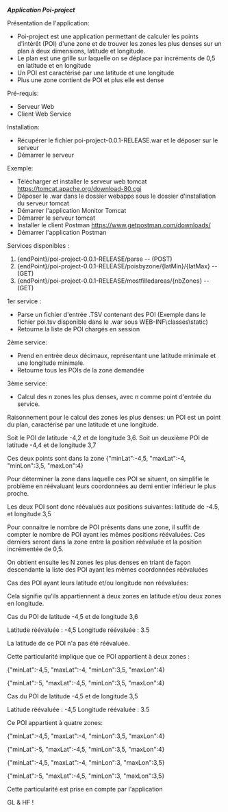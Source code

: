 *****Application Poi-project*****

Présentation de l'application:
- Poi-project est une application permettant de calculer les points d'intérêt (POI) d'une zone et de trouver les
zones les plus denses sur un plan à deux dimensions, latitude et longitude.
- Le plan est une grille sur laquelle on se déplace par incréments de 0,5 en latitude et en longitude
- Un POI est caractérisé par une latitude et une longitude
- Plus une zone contient de POI et plus elle est dense


Pré-requis:
- Serveur Web
- Client Web Service

Installation:
- Récupérer le fichier poi-project-0.0.1-RELEASE.war et le déposer sur le serveur
- Démarrer le serveur

Exemple:
- Télécharger et installer le serveur web tomcat https://tomcat.apache.org/download-80.cgi
- Déposer le .war dans le dossier webapps sous le dossier d'installation du serveur tomcat
- Démarrer l'application Monitor Tomcat
- Démarrer le serveur tomcat
- Installer le client Postman https://www.getpostman.com/downloads/
- Démarrer l'application Postman

Services disponibles :
1) {endPoint}/poi-project-0.0.1-RELEASE/parse  -- (POST)
1) {endPoint}/poi-project-0.0.1-RELEASE/poisbyzone/{latMin}/{latMax} -- (GET)
3) {endPoint}/poi-project-0.0.1-RELEASE/mostfilledareas/{nbZones} -- (GET)


1er service :
- Parse un fichier d'entrée .TSV contenant des POI
(Exemple dans le fichier poi.tsv disponible dans le .war sous WEB-INF\classes\static)
- Retourne la liste de POI chargés en session

2ème service:
- Prend en entrée deux décimaux, représentant une latitude minimale et une longitude minimale.
- Retourne tous les POIs de la zone demandée

3ème service:
- Calcul des n zones les plus denses, avec n comme point d'entrée du service.

Raisonnement pour le calcul des zones les plus denses:
un POI est un point du plan, caractérisé par une latitude et une longitude.

Soit le POI de latitude -4,2 et de longitude 3,6.
Soit un deuxième POI de latitude -4,4 et de longitude 3,7

Ces deux points sont dans la zone {"minLat":-4,5, "maxLat":-4, "minLon":3,5, "maxLon":4}

Pour déterminer la zone dans laquelle ces POI se situent, on simplifie le problème en réévaluant leurs coordonnées au demi entier inférieur le plus proche.

Les deux POI sont donc réévalués aux positions suivantes: latitude de -4.5, et longitude 3,5

Pour connaitre le nombre de POI présents dans une zone, il suffit de compter le nombre de POI ayant les mêmes positions réévaluées.
Ces derniers seront dans la zone entre la position réévaluée et la position incrémentée de 0,5.

On obtient ensuite les N zones les plus denses en triant de façon descendante la liste des POI ayant les mêmes coordonnées réévaluées 

Cas des POI ayant leurs latitude et/ou longitude non réévaluées:

Cela signifie qu'ils appartiennent à deux zones en latitude et/ou deux zones en longitude.

Cas du POI de latitude -4,5 et de longitude 3,6

Latitude réévaluée : -4,5     Longitude réévaluée : 3.5

La latitude de ce POI n'a pas été réévaluée.

Cette particularité implique que ce POI appartient à deux zones :

{"minLat":-4,5, "maxLat":-4, "minLon":3,5, "maxLon":4}

{"minLat":-5, "maxLat":-4,5, "minLon":3,5, "maxLon":4}

Cas du POI de latitude -4,5 et de longitude 3,5

Latitude réévaluée : -4,5     Longitude réévaluée : 3.5

Ce POI appartient à quatre zones:

{"minLat":-4,5, "maxLat":-4, "minLon":3,5, "maxLon":4}

{"minLat":-5, "maxLat":-4,5, "minLon":3,5, "maxLon":4}

{"minLat":-4,5, "maxLat":-4, "minLon":3, "maxLon":3,5}

{"minLat":-5, "maxLat":-4,5, "minLon":3, "maxLon":3,5}

Cette particularité est prise en compte par l'application

GL & HF !
